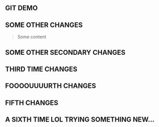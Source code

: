 ## GIT DEMO
 
## SOME OTHER CHANGES

> Some content

## SOME OTHER SECONDARY CHANGES

## THIRD TIME CHANGES

## FOOOOUUUURTH CHANGES

## FIFTH CHANGES

## A SIXTH TIME LOL TRYING SOMETHING NEW...